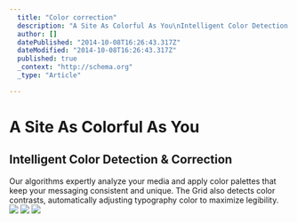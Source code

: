 ```yaml
---
  title: "Color correction"
  description: "A Site As Colorful As You\nIntelligent Color Detection &amp; Correction\nOur algorithms expertly analyze your media and apply color palettes that keep your messag"
  author: []
  datePublished: "2014-10-08T16:26:43.317Z"
  dateModified: "2014-10-08T16:26:43.317Z"
  published: true
  _context: "http://schema.org"
  _type: "Article"

---
```

# A Site As Colorful As You

## Intelligent Color Detection & Correction

Our algorithms expertly analyze your media and apply color palettes that keep your messaging consistent and unique. The Grid also detects color contrasts, automatically adjusting typography color to maximize legibility.
![](https://s3-us-west-2.amazonaws.com/cdn.thegrid.io/assets/images/purus-01.jpg)
![](https://s3-us-west-2.amazonaws.com/cdn.thegrid.io/assets/images/purus-02.jpg)
![](https://s3-us-west-2.amazonaws.com/cdn.thegrid.io/assets/images/purus-03.jpg)